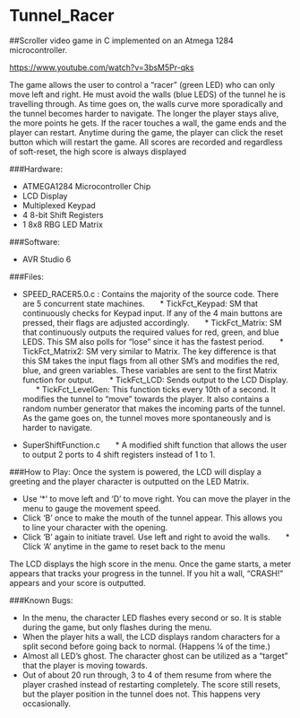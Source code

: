 # Tunnel_Racer
##Scroller video game in C implemented on an Atmega 1284 microcontroller. 

https://www.youtube.com/watch?v=3bsM5Pr-qks

The game allows the user to control a “racer” (green LED) who can only move left and right. He must avoid the walls (blue LEDS) of the tunnel he is travelling through. As time goes on, the walls curve more sporadically and the tunnel becomes harder to navigate. The longer the player stays alive, the more points he gets. If the racer touches a wall, the game ends and the player can restart. Anytime during the game, the player can click the reset button which will restart the game. All scores are recorded and regardless of soft-reset, the high score is always displayed

###Hardware:
* ATMEGA1284 Microcontroller Chip
* LCD Display
* Multiplexed Keypad
* 4 8-bit Shift Registers
* 1 8x8 RBG LED Matrix

###Software:
* AVR Studio 6

###Files:
* SPEED_RACER5.0.c : Contains the majority of the source code. There are 5 concurrent state machines.
&nbsp;&nbsp;&nbsp;&nbsp;&nbsp;&nbsp;* TickFct_Keypad: SM that continuously checks for Keypad input. If any of the 4 main buttons are 
pressed, their flags are adjusted accordingly.
&nbsp;&nbsp;&nbsp;&nbsp;&nbsp;&nbsp;* TickFct_Matrix: SM that continuously outputs the required values for red, green, and blue 
LEDS. This SM also polls for “lose” since it has the
fastest period.
&nbsp;&nbsp;&nbsp;&nbsp;&nbsp;&nbsp;* TickFct_Matrix2: SM very similar to Matrix. The key difference is that this SM takes the input 
flags from all other SM’s and modifies the red, blue, and green variables. These variables are sent 
to the first Matrix function for output.
&nbsp;&nbsp;&nbsp;&nbsp;&nbsp;&nbsp;* TickFct_LCD: Sends output to the LCD Display.
&nbsp;&nbsp;&nbsp;&nbsp;&nbsp;&nbsp;* TickFct_LevelGen: This function ticks every 10th of a second. It modifies the tunnel to “move” 
towards the player. It also contains a random number generator that makes the incoming parts of the 
tunnel. As the game goes on, the tunnel moves more spontaneously and is harder to navigate.

* SuperShiftFunction.c
&nbsp;&nbsp;&nbsp;&nbsp;&nbsp;&nbsp;* A modified shift function that allows the user to output 2 ports to 4 shift registers instead of 
1 to 1.

###How to Play:
Once the system is powered, the LCD will display a greeting and the player character is outputted 
on the LED Matrix.

* Use ‘*’ to move left and ‘D’ to move right. You can move the player in the menu to gauge the 
movement speed.
* Click ‘B’ once to make the mouth of the tunnel appear. This allows you to line your character 
with the opening.
* Click ‘B’ again to initiate travel. Use left and right to avoid the walls.
&nbsp;&nbsp;&nbsp;&nbsp;&nbsp;&nbsp;* Click ‘A’ anytime in the game to reset back to the menu

The LCD displays the high score in the menu. Once the game starts, a meter appears that tracks your 
progress in the tunnel. If you hit a wall, “CRASH!” appears and your score is outputted.

###Known Bugs:

* In the menu, the character LED flashes every second or so. It is stable during the game, but 
only flashes during the menu.
* When the player hits a wall, the LCD displays random characters for a split second before going 
back to normal. (Happens ¼ of the time.)
* Almost all LED’s ghost. The character ghost can be utilized as a “target” that the player is 
moving towards.
* Out of about 20 run through, 3 to 4 of them resume from where the player crashed instead of 
restarting completely. The score still resets, but the player position in the tunnel does not. This 
happens very occasionally.
